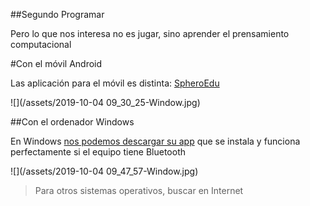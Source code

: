 ##Segundo Programar

Pero lo que nos interesa no es jugar, sino aprender el prensamiento computacional

#Con el móvil Android

Las aplicación para el móvil es distinta: [SpheroEdu](https://play.google.com/store/apps/details?id=com.sphero.sprk&hl=es)

![](/assets/2019-10-04 09_30_25-Window.jpg)

##Con el ordenador Windows

En Windows [nos podemos descargar su app](https://www.microsoft.com/es-es/p/sphero-edu/9n2796r62xlz?activetab=pivot:overviewtab) que se instala y funciona perfectamente si el equipo tiene Bluetooth

![](/assets/2019-10-04 09_47_57-Window.jpg)

>Para otros sistemas operativos, buscar en Internet
